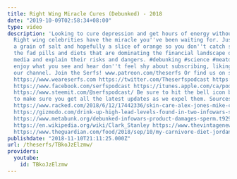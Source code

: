 ```yaml
---
title: Right Wing Miracle Cures (Debunked) - 2018
date: "2019-10-09T02:58:34+08:00"
type: video
description: 'Looking to cure depression and get hours of energy without a crash?
  Right wing celebrities have the miracle you''ve been waiting for. Just take it with
  a grain of salt and hopefully a slice of orange so you don''t catch scurvy. We explore
  the fad pills and diets that are dominating the financial landscape of right wing
  media and explain their risks and dangers. #debunking #science #meatdiet If you
  enjoy what you see and hear don''t feel shy about subscribing, liking or sharing
  our channel. Join the Serfs! www.patreon.com/theserfs Or find us on social media:
  https://www.weareserfs.com https://twitter.com/Theserfspodcast https://www.instagram.com/serfspodcast/
  https://www.facebook.com/serfspodcast https://itunes.apple.com/ca/podcast/t... https://www.soundcloud.com/theserfs
  https://www.steemit.com/@serfspodcast/ Be sure to hit the bell icon beside subscribe
  to make sure you get all the latest updates as we expel them. Sources: https://www.popsci.com/carnivore-all-meat-diet
  https://www.racked.com/2018/6/12/17442336/skin-care-alex-jones-mike-cernovich-joe-rogan-serums
  https://gizmodo.com/drink-up-high-lead-levels-found-in-two-infowars-supple-1819630985
  https://www.metabunk.org/debunked-infowars-product-damages-sperm.t9296/ https://brickhousenutrition.com/pages/benshapiro
  https://en.wikipedia.org/wiki/Clark_Stanley https://www.thevintagenews.com/2018/02/27/snake-oil/
  https://www.theguardian.com/food/2018/sep/10/my-carnivore-diet-jordan-peterson-beef'
publishdate: "2018-11-10T21:11:25.000Z"
url: /theserfs/TBkoJzElzmw/
providers:
  youtube:
    id: TBkoJzElzmw
---
```

